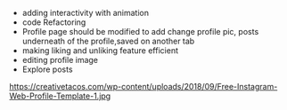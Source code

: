 - adding interactivity with animation
- code Refactoring
- Profile page should be modified to add change profile pic, posts underneath of the profile,saved on another tab
- making liking and unliking feature efficient
- editing profile image
- Explore posts

https://creativetacos.com/wp-content/uploads/2018/09/Free-Instagram-Web-Profile-Template-1.jpg
